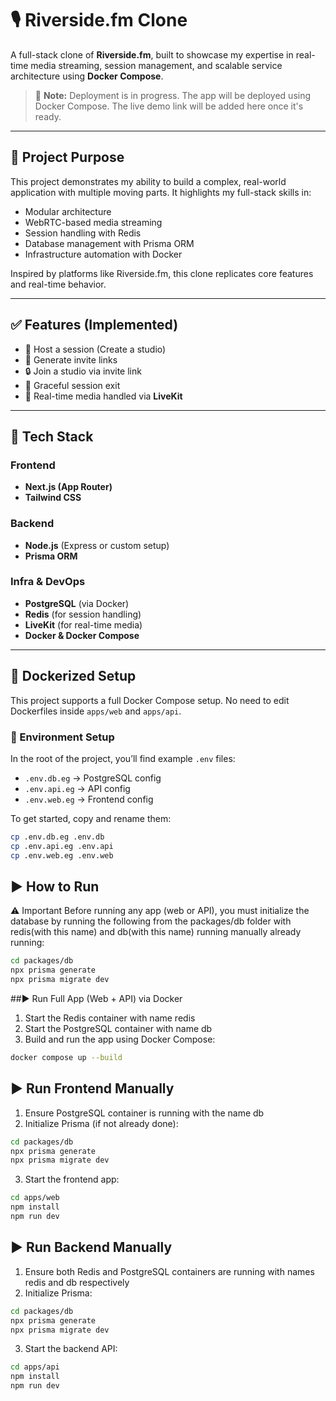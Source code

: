 # 🎙️ Riverside.fm Clone

A full-stack clone of **Riverside.fm**, built to showcase my expertise in real-time media streaming, session management, and scalable service architecture using **Docker Compose**.

> 🚧 **Note:** Deployment is in progress. The app will be deployed using Docker Compose. The live demo link will be added here once it's ready.

---

## 🧠 Project Purpose

This project demonstrates my ability to build a complex, real-world application with multiple moving parts. It highlights my full-stack skills in:

- Modular architecture  
- WebRTC-based media streaming  
- Session handling with Redis  
- Database management with Prisma ORM  
- Infrastructure automation with Docker  

Inspired by platforms like Riverside.fm, this clone replicates core features and real-time behavior.

---

## ✅ Features (Implemented)

- 🎥 Host a session (Create a studio)  
- 🔗 Generate invite links  
- 🔒 Join a studio via invite link  
- 👋 Graceful session exit  
- 🧠 Real-time media handled via **LiveKit**

---

## 🧰 Tech Stack

### Frontend

- **Next.js (App Router)**  
- **Tailwind CSS**

### Backend

- **Node.js** (Express or custom setup)  
- **Prisma ORM**

### Infra & DevOps

- **PostgreSQL** (via Docker)  
- **Redis** (for session handling)  
- **LiveKit** (for real-time media)  
- **Docker & Docker Compose**

---

## 🐳 Dockerized Setup

This project supports a full Docker Compose setup. No need to edit Dockerfiles inside `apps/web` and `apps/api`.

### 🔧 Environment Setup

In the root of the project, you’ll find example `.env` files:

- `.env.db.eg` → PostgreSQL config  
- `.env.api.eg` → API config  
- `.env.web.eg` → Frontend config  

To get started, copy and rename them:

```bash
cp .env.db.eg .env.db
cp .env.api.eg .env.api
cp .env.web.eg .env.web
```

## ▶️ How to Run
⚠️ Important
Before running any app (web or API), you must initialize the database by running the following from the packages/db folder with redis(with this name) and db(with this name) running manually already running:
```bash
cd packages/db
npx prisma generate
npx prisma migrate dev
```

##▶️ Run Full App (Web + API) via Docker
1. Start the Redis container with name redis
2. Start the PostgreSQL container with name db
3. Build and run the app using Docker Compose:

```bash
docker compose up --build
```


## ▶️ Run Frontend Manually
1. Ensure PostgreSQL container is running with the name db
2. Initialize Prisma (if not already done):
```bash
cd packages/db
npx prisma generate
npx prisma migrate dev
```

3. Start the frontend app:
```bash
cd apps/web
npm install
npm run dev
```

## ▶️ Run Backend Manually
1. Ensure both Redis and PostgreSQL containers are running with names redis and db respectively
2. Initialize Prisma:

```bash
cd packages/db
npx prisma generate
npx prisma migrate dev
```

3. Start the backend API:

```bash
cd apps/api
npm install
npm run dev
```
